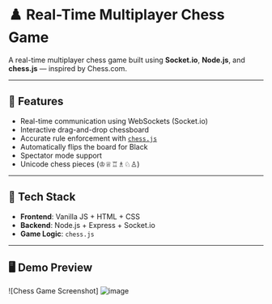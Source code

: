 # ♟️ Real-Time Multiplayer Chess Game

A real-time multiplayer chess game built using **Socket.io**, **Node.js**, and **chess.js** — inspired by Chess.com.

---

## 🚀 Features

- Real-time communication using WebSockets (Socket.io)
- Interactive drag-and-drop chessboard
- Accurate rule enforcement with [`chess.js`](https://github.com/jhlywa/chess.js)
- Automatically flips the board for Black
- Spectator mode support
- Unicode chess pieces (♔♕♖♗♘♙)

---

## 🧰 Tech Stack

- **Frontend**: Vanilla JS + HTML + CSS
- **Backend**: Node.js + Express + Socket.io
- **Game Logic**: `chess.js`

---

## 🖥️ Demo Preview

![Chess Game Screenshot]
![image](https://github.com/user-attachments/assets/e9687c79-f1b3-4c94-8152-c1aa527de6af)



